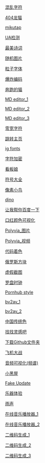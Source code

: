 <a href="https://dadaewqq.github.io/fun/01/" target="_blank"> 混乱字符 </a>  

<a href="https://dadaewqq.github.io/fun/02/" target="_blank"> 404龙猫 </a>  

<a href="https://dadaewqq.github.io/fun/03/" target="_blank"> mikutap </a>  

<a href="https://dadaewqq.github.io/fun/04/" target="_blank"> UA检测 </a>  

<a href="https://dadaewqq.github.io/fun/05/" target="_blank"> 最美诗词 </a>  

<a href="https://dadaewqq.github.io/fun/06/" target="_blank"> 随机图片 </a>  

<a href="https://dadaewqq.github.io/fun/07/" target="_blank"> 粒子字体 </a>  

<a href="https://dadaewqq.github.io/fun/08/" target="_blank"> 爆炸编码 </a>  

<a href="https://dadaewqq.github.io/fun/09/" target="_blank"> 奔跑的猫 </a>  

<a href="https://dadaewqq.github.io/fun/10/" target="_blank"> MD editor_1 </a>  

<a href="https://dadaewqq.github.io/fun/10_A/" target="_blank"> MD editor_2 </a>  

<a href="https://dadaewqq.github.io/fun/10_B/" target="_blank"> MD editor_3 </a>  

<a href="https://dadaewqq.github.io/fun/11/" target="_blank"> 零宽字符 </a>  

<a href="https://dadaewqq.github.io/fun/12/" target="_blank"> 跳转主页 </a>  

<a href="https://dadaewqq.github.io/fun/13/" target="_blank"> ig fonts </a>  

<a href="https://dadaewqq.github.io/fun/14/" target="_blank"> 字符加密 </a>  

<a href="https://dadaewqq.github.io/fun/15/" target="_blank"> 看板娘 </a>   

<a href="https://dadaewqq.github.io/fun/16/" target="_blank"> 符号大全 </a>  

<a href="https://dadaewqq.github.io/fun/17/" target="_blank"> 像素小鸟 </a>  

<a href="https://dadaewqq.github.io/fun/18/" target="_blank"> dino </a>   

<a href="https://dadaewqq.github.io/fun/19/" target="_blank"> 让我帮你百度一下 </a>   

<a href="https://dadaewqq.github.io/fun/20/" target="_blank"> 口红颜色可视化 </a>   

<a href="https://dadaewqq.github.io/fun/21/" target="_blank"> Polyvia_图片 </a>   

<a href="https://dadaewqq.github.io/fun/21_A/" target="_blank"> Polyvia_视频 </a>   

<a href="https://dadaewqq.github.io/fun/22/" target="_blank"> 代码着色 </a>   

<a href="https://dadaewqq.github.io/fun/23/" target="_blank"> 俄罗斯方块 </a>   

<a href="https://dadaewqq.github.io/fun/24/" target="_blank"> 虚假截图 </a>   

<a href="https://dadaewqq.github.io/fun/25/" target="_blank"> 罗盘时钟 </a>   

<a href="https://dadaewqq.github.io/fun/26/" target="_blank"> Pornhub style </a>   

<a href="https://dadaewqq.github.io/fun/27/" target="_blank"> bv2av_1 </a>   

<a href="https://dadaewqq.github.io/fun/27_A/" target="_blank"> bv2av_2 </a>   

<a href="https://dadaewqq.github.io/fun/28/" target="_blank"> 中国传统色 </a>   

<a href="https://dadaewqq.github.io/fun/29/" target="_blank"> 找找灵感吧 </a>   

<a href="https://dadaewqq.github.io/fun/30/" target="_blank"> 下载Github文件夹 </a>   

<a href="https://dadaewqq.github.io/fun/31/" target="_blank"> 飞机大战 </a>   

<a href="https://dadaewqq.github.io/fun/32/" target="_blank"> 音频可视化(频谱) </a>   

<a href="https://dadaewqq.github.io/fun/33/" target="_blank"> 小黑屋 </a>   

<a href="https://dadaewqq.github.io/fun/34/" target="_blank"> Fake Update </a>   

<a href="https://dadaewqq.github.io/fun/35/" target="_blank"> 乐器体验 </a>   

<a href="https://dadaewqq.github.io/fun/36/" target="_blank"> 雨声 </a>   

<a href="https://dadaewqq.github.io/fun/37/" target="_blank"> 在线音乐播放器_1 </a>   

<a href="https://dadaewqq.github.io/fun/37_A/" target="_blank"> 在线音乐播放器_2 </a>   

<a href="https://dadaewqq.github.io/fun/38/" target="_blank"> 二维码生成_1 </a>  

<a href="https://dadaewqq.github.io/fun/38_A/" target="_blank"> 二维码生成_2 </a>  

<a href="https://dadaewqq.github.io/fun/38_B/" target="_blank"> 二维码生成_3 </a>  













